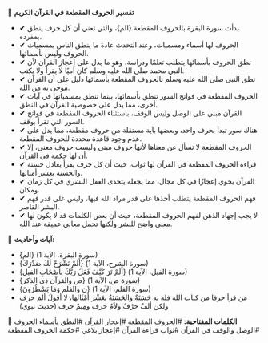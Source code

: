 📌 **تفسير الحروف المقطعة في القرآن الكريم**

- ✔ بدأت سورة البقرة بالحروف المقطعة {الم}، والتي تعني أن كل حرف ينطق بمفرده.
- ✔ الحروف لها أسماء ومسميات، وعند التحدث عادة ما ينطق الناس بمسميات الحروف وليس بأسمائها.
- ✔ نطق الحروف بأسمائها يتطلب تعلمًا ودراسة، وهو ما يدل على إعجاز القرآن لأن النبي محمد صلى الله عليه وسلم كان أميًا لا يقرأ ولا يكتب.
- ✔ نطق النبي صلى الله عليه وسلم بالحروف المقطعة بأسمائها دليل على أن القرآن موحى به من الله.
- ✔ الحروف المقطعة في فواتح السور تنطق بأسمائها، بينما تنطق بمسمياتها في آيات أخرى، مما يدل على خصوصية القرآن في النطق.
- ✔ القرآن مبني على الوصل وليس الوقف، باستثناء الحروف المقطعة في فواتح السور التي تقرأ بوقف.
- ✔ هناك سور تبدأ بحرف واحد، وبعضها بآية مستقلة من حروف مقطعة، مما يدل على عدم وجود قاعدة محددة للحروف المقطعة.
- ✔ الحروف المقطعة لا تسأل عن معناها لأنها حروف مبنى وليست حروف معنى، إلا أن لها حكمة في القرآن.
- ✔ قراءة الحروف المقطعة في القرآن لها ثواب، حيث أن كل حرف يقرأ يعادل حسنة والحسنة بعشر أمثالها.
- ✔ القرآن يحوي إعجازًا في كل مجال، مما يجعله يتحدى العقل البشري في كل زمان ومكان.
- ✔ فهم الحروف المقطعة يتطلب أخذها على قدر مراد الله فيها، وليس على قدر فهم البشر القاصر.
- ✔ لا يجب إجهاد الذهن لفهم الحروف المقطعة، حيث أن بعض الكلمات قد لا يكون لها معنى واضح للبشر ولكنها تحمل معاني عميقة عند الله.

📜 **آيات وأحاديث:**
- {الم} (سورة البقرة، الآية 1)
- {أَلَمْ نَشْرَحْ لَكَ صَدْرَكَ} (سورة الشرح، الآية 1)
- {أَلَمْ تَرَ كَيْفَ فَعَلَ رَبُّكَ بِأَصْحَابِ الفيل} (سورة الفيل، الآية 1)
- {ص والقرآن ذِي الذكر} (سورة ص، الآية 1)
- {ن والقلم وَمَا يَسْطُرُونَ} (سورة القلم، الآية 1)
- من قرأ حرفا من كتاب الله فله به حَسَنَةٌ والحَسَنَةُ بعَشْر أمْثَالها، لا أقولُ ألم حرف ولكن ألفٌ حرْفٌ ولاَمٌ حرف ومِيمٌ حرف (حديث نبوي)

🔑 **الكلمات المفتاحية:**
#الحروف المقطعة #إعجاز القرآن #النطق بأسماء الحروف #الوصل والوقف في القرآن #ثواب قراءة القرآن #إعجاز بلاغي #حكمة الحروف المقطعة
